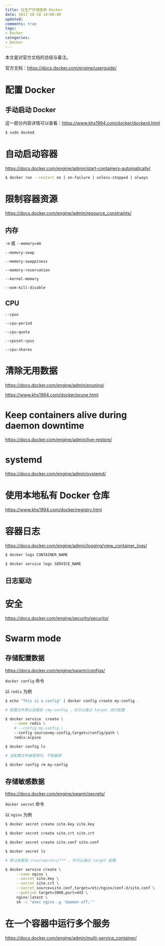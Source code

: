 ```yaml
---
title: 在生产环境使用 Docker
date: 2017-10-18 14:00:00
updated:
comments: true
tags:
- Docker
categories:
- Docker
---
```


本文是对官方文档的总结与备注。

官方文档：https://docs.docker.com/engine/userguide/

<!--more-->

# 配置 Docker

## 手动启动 Docker

这一部分内容详情可以查看：https://www.khs1994.com/docker/dockerd.html

```bash
$ sudo docked
```

# 自动启动容器

https://docs.docker.com/engine/admin/start-containers-automatically/

```bash
$ docker run --restart no | on-failure | unless-stopped | always
```

# 限制容器资源

https://docs.docker.com/engine/admin/resource_constraints/

## 内存

`-m` 或 `--memory=4m`

`--memory-swap`

`--memory-swappiness`

`--memory-reservation`

`--kernel-memory`

`--oom-kill-disable`

## CPU

`--cpus`

`--cpu-period`

`--cpu-quota`

`--cpuset-cpus`

`--cpu-shares`

# 清除无用数据

https://docs.docker.com/engine/admin/pruning/

https://www.khs1994.com/docker/prune.html

# Keep containers alive during daemon downtime

https://docs.docker.com/engine/admin/live-restore/

# systemd

https://docs.docker.com/engine/admin/systemd/

# 使用本地私有 Docker 仓库

https://www.khs1994.com/docker/registry.html

# 容器日志

https://docs.docker.com/engine/admin/logging/view_container_logs/

```bash
$ docker logs CONTAINER_NAME

$ docker service logs SERVICE_NAME
```

## 日志驱动

# 安全

https://docs.docker.com/engine/security/security/

# Swarm mode

## 存储配置数据

https://docs.docker.com/engine/swarm/configs/

`docker config` 命令


以 `redis` 为例

```bash
$ echo "This is a config" | docker config create my-config -

# 配置文件默认挂载到 /my-config ，也可以通过 target 进行配置

$ docker service  create \
    --name redis \
    # --config my-config \
    --config source=my-config,target=/config/path \
    redis:alpine

$ docker config ls

# 当配置文件被使用时，不能删除

$ docker config rm my-config
```

## 存储敏感数据

https://docs.docker.com/engine/swarm/secrets/

`docker secret` 命令

以 `nginx` 为例

```bash
$ docker secret create site.key site.key

$ docker secret create site.crt site.crt

$ docker secret create site.conf site.conf

$ docker secret ls

# 默认挂载到 /run/secrets/*** ，你可以通过 target 配置

$ docker service create \
     --name nginx \
     --secret site.key \
     --secret site.crt \
     --secret source=site.conf,target=/etc/nginx/conf.d/site.conf \
     --publish target=3000,port=443 \
     nginx:latest \
     sh -c "exec nginx -g 'daemon off;'"
```

# 在一个容器中运行多个服务

https://docs.docker.com/engine/admin/multi-service_container/
